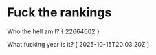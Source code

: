 # Fuck the rankings

Who the hell am I?
{ 22664602 }

What fucking year is it?
[ 2025-10-15T20:03:20Z ]
